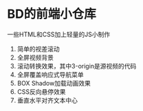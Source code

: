 # BD的前端小仓库
一些HTML和CSS加上轻量的JS小制作
1. 简单的视差滚动
2. 全屏视频背景
3. 滚动转换效果，其中3-origin是源视频的代码
4. 全屏覆盖响应式导航菜单
5. BOX Shadow加载动画效果
6. CSS反向悬停效果
7. 垂直水平对齐文本中心